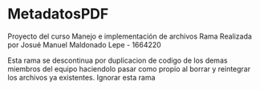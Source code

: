 # MetadatosPDF
Proyecto del curso Manejo e implementación de archivos
Rama Realizada por Josué Manuel Maldonado  Lepe - 1664220


Esta rama se descontinua por duplicacion de codigo de los demas miembros del equipo
haciendolo pasar como propio al borrar y reintegrar los archivos ya existentes.
Ignorar esta rama
